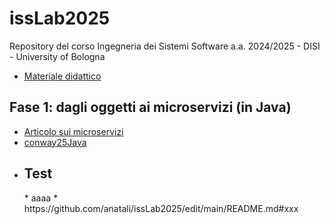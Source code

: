 # issLab2025
Repository del corso Ingegneria dei Sistemi Software a.a. 2024/2025 - DISI - University of Bologna
  * [Materiale didattico](issMaterial)
## Fase 1: dagli oggetti ai microservizi (in Java)
  * [Articolo sui microservizi](issMaterial/docs/_build/html/_static/msoIEEE.pdf)
  * [conway25Java](conway25Java)
  * <h2 id="xxx">Test</h2> 
    * aaaa   <!-- comment: ancora personalizzata -->
    * https://github.com/anatali/issLab2025/edit/main/README.md#xxx
